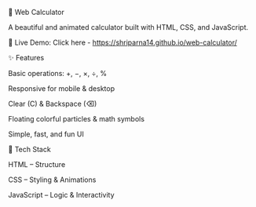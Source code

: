 🌟 Web Calculator

A beautiful and animated calculator built with HTML, CSS, and JavaScript.

🔗 Live Demo: Click here - https://shriparna14.github.io/web-calculator/


✨ Features

Basic operations: +, −, ×, ÷, %

Responsive for mobile & desktop

Clear (C) & Backspace (⌫)

Floating colorful particles & math symbols

Simple, fast, and fun UI


🚀 Tech Stack

HTML – Structure

CSS – Styling & Animations

JavaScript – Logic & Interactivity

